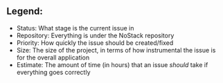 ## Legend:
- Status: What stage is the current issue in
- Repository: Everything is under the NoStack repository
- Priority: How quickly the issue should be created/fixed
- Size: The size of the project, in terms of how instrumental the issue is for the overall application
- Estimate: The amount of time (in hours) that an issue _should_ take if everything goes correctly